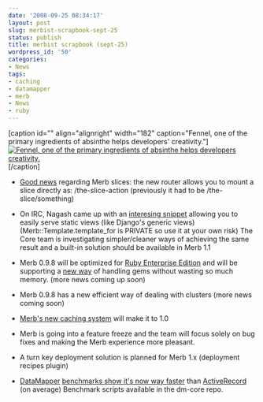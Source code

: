 ```yaml
---
date: '2008-09-25 08:34:17'
layout: post
slug: merbist-scrapbook-sept-25
status: publish
title: merbist scrapbook (sept-25)
wordpress_id: '50'
categories:
- News
tags:
- caching
- datamapper
- merb
- News
- ruby
---
```


[caption id="" align="alignright" width="182" caption="Fennel, one of the primary ingredients of absinthe helps developers' creativity."][![Fennel, one of the primary ingredients of absinthe helps developers creativity.](http://farm4.static.flickr.com/3220/2818914854_1a1f01b3a3_m.jpg)](http://www.flickr.com/photos/marty_2007/2818914854/)[/caption]



	
  * [Good news](http://merbunity.com/news/42) regarding Merb slices: the new router allows you to mount a slice directly as: /the-slice-action (previously it had to be /the-slice/something)

	
  * On IRC, Nagash came up with an [interesing snippet](http://gist.github.com/12755) allowing you to easily serve static views (like Django's generic views) (Merb::Template.template_for is PRIVATE so use it at your own risk) The Core team is investigating simpler/cleaner ways of achieving the same result and a built-in solution should be available in Merb 1.1

	
  * Merb 0.9.8 will be optimized for [Ruby Enterprise Edition](http://www.rubyenterpriseedition.com/) and will be supporting a [new way](http://github.com/fabien/minigems/tree/master) of handling gems without wasting so much memory. (more news coming up soon)

	
  * Merb 0.9.8 has a new efficient way of dealing with clusters (more news coming soon)

	
  * [Merb's new caching system](http://merbunity.com/tutorials/15) will make it to 1.0

	
  * Merb is going into a feature freeze and the team will focus solely on bug fixes and making the Merb experience more pleasant.

	
  * A turn key deployment solution is planned for Merb 1.x (deployment recipes plugin)

	
  * [DataMapper](http://datamapper.org/) [benchmarks show it's now way faster](http://gist.github.com/10735) than [ActiveRecord](http://ar.rubyonrails.com/) (on average) Benchmark scripts available in the dm-core repo.


